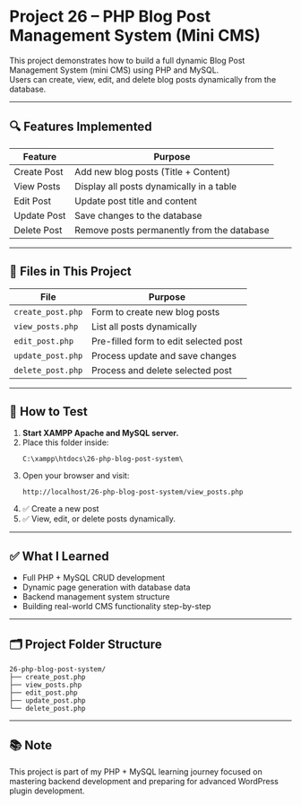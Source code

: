 # Project 26 – PHP Blog Post Management System (Mini CMS)

This project demonstrates how to build a full dynamic Blog Post Management System (mini CMS) using PHP and MySQL.  
Users can create, view, edit, and delete blog posts dynamically from the database.

---

## 🔍 Features Implemented

| Feature | Purpose |
|---------|---------|
| Create Post | Add new blog posts (Title + Content) |
| View Posts | Display all posts dynamically in a table |
| Edit Post | Update post title and content |
| Update Post | Save changes to the database |
| Delete Post | Remove posts permanently from the database |

---

## 📁 Files in This Project

| File | Purpose |
|------|---------|
| `create_post.php` | Form to create new blog posts |
| `view_posts.php` | List all posts dynamically |
| `edit_post.php` | Pre-filled form to edit selected post |
| `update_post.php` | Process update and save changes |
| `delete_post.php` | Process and delete selected post |

---

## 🧪 How to Test

1. **Start XAMPP Apache and MySQL server.**
2. Place this folder inside:
   ```
   C:\xampp\htdocs\26-php-blog-post-system\
   ```
3. Open your browser and visit:
   ```
   http://localhost/26-php-blog-post-system/view_posts.php
   ```
4. ✅ Create a new post
5. ✅ View, edit, or delete posts dynamically.

---

## ✅ What I Learned

- Full PHP + MySQL CRUD development
- Dynamic page generation with database data
- Backend management system structure
- Building real-world CMS functionality step-by-step

---

## 🗂 Project Folder Structure

```
26-php-blog-post-system/
├── create_post.php
├── view_posts.php
├── edit_post.php
├── update_post.php
└── delete_post.php
```

---

## 📚 Note

This project is part of my PHP + MySQL learning journey focused on mastering backend development and preparing for advanced WordPress plugin development.
